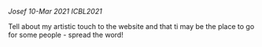 *Josef 10-Mar 2021*
*ICBL2021*

Tell about my artistic touch to the website
and that ti may be the place to go for some people - spread the word!
